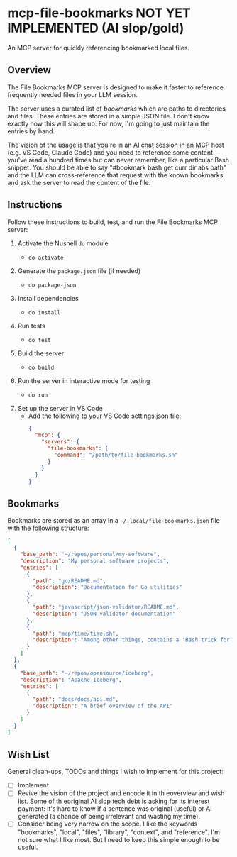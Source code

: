 # mcp-file-bookmarks NOT YET IMPLEMENTED (AI slop/gold)

An MCP server for quickly referencing bookmarked local files.


## Overview

The File Bookmarks MCP server is designed to make it faster to reference frequently needed files in your LLM session.

The server uses a curated list of *bookmarks* which are paths to directories and files. These entries are stored in a simple JSON file. I don't know exactly how this will shape up. For now, I'm going to just maintain the entries by hand.

The vision of the usage is that you're in an AI chat session in an MCP host (e.g. VS Code, Claude Code) and you need to reference some content you've read a hundred times but can never remember, like a particular Bash snippet. You should be able to say "#bookmark bash get curr dir abs path" and the LLM can cross-reference that request with the known bookmarks and ask the server to read the content of the file.


## Instructions

Follow these instructions to build, test, and run the File Bookmarks MCP server:

1. Activate the Nushell `do` module
   * ```nushell
     do activate
     ```
2. Generate the `package.json` file (if needed)
   * ```nushell
     do package-json
     ```
3. Install dependencies
   * ```nushell
     do install
     ```
4. Run tests
   * ```nushell
     do test
     ```
5. Build the server
   * ```nushell
     do build
     ```
6. Run the server in interactive mode for testing
   * ```nushell
     do run
     ```
7. Set up the server in VS Code
   * Add the following to your VS Code settings.json file:
     ```json
     {
       "mcp": {
         "servers": {
           "file-bookmarks": {
             "command": "/path/to/file-bookmarks.sh"
           }
         }
       }
     }
     ```


## Bookmarks

Bookmarks are stored as an array in a `~/.local/file-bookmarks.json` file with the following structure:

```json
[
  {
    "base_path": "~/repos/personal/my-software",
    "description": "My personal software projects",
    "entries": [
      {
        "path": "go/README.md",
        "description": "Documentation for Go utilities"
      },
      {
        "path": "javascript/json-validator/README.md",
        "description": "JSON validator documentation"
      },
      {
        "path": "mcp/time/time.sh",
        "description": "Among other things, contains a 'Bash trick for getting current dir'"
      }
    ]
  },
  {
    "base_path": "~/repos/opensource/iceberg",
    "description": "Apache Iceberg",
    "entries": [
      {
        "path": "docs/docs/api.md",
        "description": "A brief overview of the API"
      }
    ]
  }
]
```


## Wish List

General clean-ups, TODOs and things I wish to implement for this project:

* [ ] Implement.
* [ ] Revive the vision of the project and encode it in th eoverview and wish list. Some of th eoriginal AI slop tech debt is asking for its interest payment: it's hard to know if a sentence was original (useful) or AI generated (a chance of being irrelevant and wasting my time).
* [ ] Consider being very narrow on the scope. I like the keywords "bookmarks", "local", "files", "library", "context", and "reference". I'm not sure what I like most. But I need to keep this simple enough to be useful.